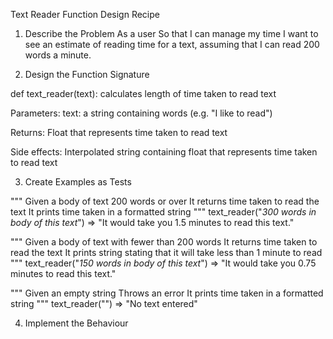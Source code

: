 Text Reader Function Design Recipe

1. Describe the Problem
As a user
So that I can manage my time
I want to see an estimate of reading time for a text, assuming that I can read 200 words a minute.

2. Design the Function Signature

def text_reader(text):
    calculates length of time taken to read text

Parameters: 
    text: a string containing words (e.g. "I like to read")

Returns:
    Float that represents time taken to read text

Side effects:
    Interpolated string containing float that represents time taken to read text


3. Create Examples as Tests

"""
Given a body of text 200 words or over
It returns time taken to read the text
It prints time taken in a formatted string
"""
text_reader("_300 words in body of this text_") => "It would take you 1.5 minutes to read this text."

"""
Given a body of text with fewer than 200 words
It returns time taken to read the text
It prints string stating that it will take less than 1 minute to read
"""
text_reader("_150 words in body of this text_") => "It would take you 0.75 minutes to read this text."

"""
Given an empty string
Throws an error
It prints time taken in a formatted string
"""
text_reader("") => "No text entered"


4. Implement the Behaviour

